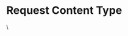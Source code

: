 # Request Content Type

\


<figure><img src="https://docs.vngcloud.vn/download/attachments/36045626/image2021-11-17_15-30-31.png?version=1&#x26;modificationDate=1637137832000&#x26;api=v2" alt=""><figcaption></figcaption></figure>
